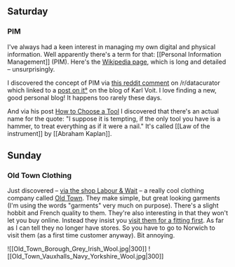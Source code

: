 ## Saturday

### PIM

I've always had a keen interest in managing my own digital and physical information. Well apparently there's a term for that: [[Personal Information Management]] (PIM). Here's the [Wikipedia page](https://en.wikipedia.org/wiki/Personal_information_management), which is long and detailed – unsurprisingly.

I discovered the concept of PIM via [this reddit comment](https://www.reddit.com/r/datacurator/comments/18euq2e/how_to_combine_daily_journal_with_general/kcqxcjj/) on /r/datacurator which linked to a [post on it](https://karl-voit.at/tags/pim/)[°](https://elliotclowes.com/cold/2024/https__karl-voit.at_tags_pim_.html) on the blog of Karl Voit. I love finding a new, good personal blog! It happens too rarely these days.

And via his post [How to Choose a Tool](https://karl-voit.at/2021/01/18/tool-choices/) I discovered that there's an actual name for the quote: "I suppose it is tempting, if the only tool you have is a hammer, to treat everything as if it were a nail." It's called [[Law of the instrument]] by [[Abraham Kaplan]].

## Sunday

### Old Town Clothing

Just discovered – [via the shop Labour & Wait](https://www.labourandwait.co.uk/collections/latest-additions/products/utility-trousers-black) – a really cool clothing company called [Old Town](https://www.old-town.co.uk/collections/product). They make simple, but great looking garments (I'm using the words "garments" very much on purpose). There's a slight hobbit and French quality to them. They're also interesting in that they won't let you buy online. Instead they insist you [visit them for a fitting first](https://www.old-town.co.uk/pages/ordering). As far as I can tell they no longer have stores. So you have to go to Norwich to visit them (as a first time customer anyway). Bit annoying.

![[Old_Town_Borough_Grey_Irish_Wool.jpg|300]] ![[Old_Town_Vauxhalls_Navy_Yorkshire_Wool.jpg|300]] 